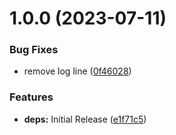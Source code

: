 # 1.0.0 (2023-07-11)


### Bug Fixes

* remove log line ([0f46028](https://github.com/hirasawaau/nest-firebase/commit/0f4602867efc334c93f9d8c6008e5ab16d9c6026))


### Features

* **deps:** Initial Release ([e1f71c5](https://github.com/hirasawaau/nest-firebase/commit/e1f71c5d1ba0bc9eb3cea05d35c5ebddca390c7a))
